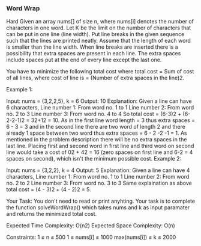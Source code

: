 ### Word Wrap

Hard
Given an array nums[] of size n, where nums[i] denotes the number of characters in one word. Let K be the limit on the number of characters that can be put in one line (line width). Put line breaks in the given sequence such that the lines are printed neatly.
Assume that the length of each word is smaller than the line width. When line breaks are inserted there is a possibility that extra spaces are present in each line. The extra spaces include spaces put at the end of every line except the last one. 

You have to minimize the following total cost where total cost = Sum of cost of all lines, where cost of line is = (Number of extra spaces in the line)2.

Example 1:

Input: nums = {3,2,2,5}, k = 6
Output: 10
Explanation: Given a line can have 6
characters,
Line number 1: From word no. 1 to 1
Line number 2: From word no. 2 to 3
Line number 3: From word no. 4 to 4
So total cost = (6-3)2 + (6-2-2-1)2 = 32+12 = 10.
As in the first line word length = 3 thus
extra spaces = 6 - 3 = 3 and in the second line
there are two word of length 2 and there already
1 space between two word thus extra spaces
= 6 - 2 -2 -1 = 1. As mentioned in the problem
description there will be no extra spaces in
the last line. Placing first and second word
in first line and third word on second line
would take a cost of 02 + 42 = 16 (zero spaces
on first line and 6-2 = 4 spaces on second),
which isn't the minimum possible cost.
Example 2:

Input: nums = {3,2,2}, k = 4
Output: 5
Explanation: Given a line can have 4 
characters,
Line number 1: From word no. 1 to 1
Line number 2: From word no. 2 to 2
Line number 3: From word no. 3 to 3
Same explaination as above total cost
= (4 - 3)2 + (4 - 2)2 = 5.

Your Task:
You don't need to read or print anyhting. Your task is to complete the function solveWordWrap() which takes nums and k as input paramater and returns the minimized total cost.
 

Expected Time Complexity: O(n2)
Expected Space Complexity: O(n)
 

Constraints:
1 ≤ n ≤ 500
1 ≤ nums[i] ≤ 1000
max(nums[i]) ≤ k ≤ 2000
